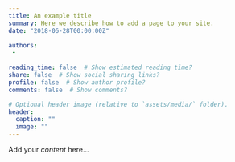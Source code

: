 ```yaml
---
title: An example title
summary: Here we describe how to add a page to your site.
date: "2018-06-28T00:00:00Z"

authors:
 -
 
reading_time: false  # Show estimated reading time?
share: false  # Show social sharing links?
profile: false  # Show author profile?
comments: false  # Show comments?

# Optional header image (relative to `assets/media/` folder).
header:
  caption: ""
  image: ""
---
```


Add your *content* here...

